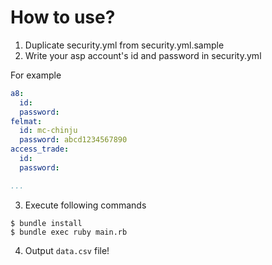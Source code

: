 # How to use?

1. Duplicate security.yml from security.yml.sample
2. Write your asp account's id and password in security.yml

For example

```yml
a8:
  id:
  password:
felmat:
  id: mc-chinju
  password: abcd1234567890
access_trade:
  id:
  password:

...
```

3. Execute following commands

```
$ bundle install
$ bundle exec ruby main.rb
```

4. Output `data.csv` file!
